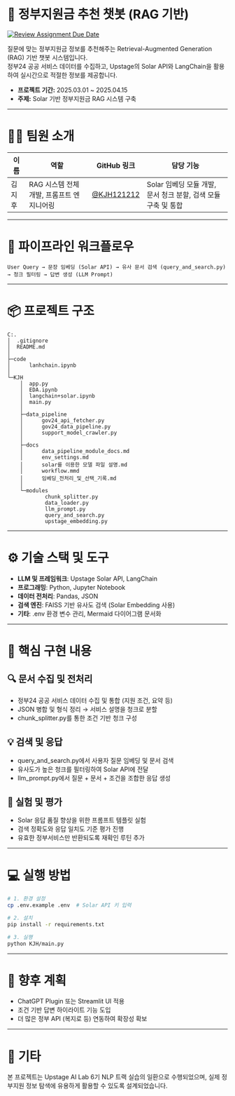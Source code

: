# 🧠 정부지원금 추천 챗봇 (RAG 기반)

[![Review Assignment Due Date](https://classroom.github.com/assets/deadline-readme-button-22041afd0340ce965d47ae6ef1cefeee28c7c493a6346c4f15d667ab976d596c.svg)](https://classroom.github.com/a/5BS4k7bR)

질문에 맞는 정부지원금 정보를 추천해주는 Retrieval-Augmented Generation (RAG) 기반 챗봇 시스템입니다.  
정부24 공공 서비스 데이터를 수집하고, Upstage의 Solar API와 LangChain을 활용하여 실시간으로 적절한 정보를 제공합니다.

- **프로젝트 기간:** 2025.03.01 ~ 2025.04.15  
- **주제:** Solar 기반 정부지원금 RAG 시스템 구축

---

# 🧑‍💻 팀원 소개

| 이름      | 역할                       | GitHub 링크               | 담당 기능                                                      |
|-----------|----------------------------|---------------------------|-----------------------------------------------------------------|
| 김지후     | RAG 시스템 전체 개발, 프롬프트 엔지니어링 | [@KJH121212](https://github.com/KJH121212) | Solar 임베딩 모듈 개발, 문서 청크 분할, 검색 모듈 구축 및 통합       |

---

# 🧩 파이프라인 워크플로우

```
User Query → 문장 임베딩 (Solar API) → 유사 문서 검색 (query_and_search.py) → 청크 필터링 → 답변 생성 (LLM Prompt)
```

---

# 📦 프로젝트 구조

```
C:.
│  .gitignore
│  README.md
│
├─code
│      lanhchain.ipynb
│
└─KJH
    │  app.py
    │  EDA.ipynb
    │  langchain+solar.ipynb
    │  main.py
    │
    ├─data_pipeline
    │      gov24_api_fetcher.py
    │      gov24_data_pipeline.py
    │      support_model_crawler.py
    │
    ├─docs
    │      data_pipeline_module_docs.md
    │      env_settings.md
    │      solar를 이용한 모델 파일 설명.md
    │      workflow.mmd
    │      임베딩_전처리_및_선택_기록.md
    │
    └─modules
            chunk_splitter.py
            data_loader.py
            llm_prompt.py
            query_and_search.py
            upstage_embedding.py
```

---

# ⚙️ 기술 스택 및 도구

- **LLM 및 프레임워크**: Upstage Solar API, LangChain
- **프로그래밍**: Python, Jupyter Notebook
- **데이터 전처리**: Pandas, JSON
- **검색 엔진**: FAISS 기반 유사도 검색 (Solar Embedding 사용)
- **기타**: .env 환경 변수 관리, Mermaid 다이어그램 문서화

---

# 🚀 핵심 구현 내용

## 🔍 문서 수집 및 전처리
- 정부24 공공 서비스 데이터 수집 및 통합 (지원 조건, 요약 등)
- JSON 병합 및 형식 정리 → 서비스 설명을 청크로 분할
- chunk_splitter.py를 통한 조건 기반 청크 구성

## 💡 검색 및 응답
- query_and_search.py에서 사용자 질문 임베딩 및 문서 검색
- 유사도가 높은 청크를 필터링하여 Solar API에 전달
- llm_prompt.py에서 질문 + 문서 + 조건을 조합한 응답 생성

## 🧪 실험 및 평가
- Solar 응답 품질 향상을 위한 프롬프트 템플릿 실험
- 검색 정확도와 응답 일치도 기준 평가 진행
- 유효한 정부서비스만 반환되도록 재확인 루틴 추가

---

# 💻 실행 방법

```bash
# 1. 환경 설정
cp .env.example .env  # Solar API 키 입력

# 2. 설치
pip install -r requirements.txt

# 3. 실행
python KJH/main.py
```

---

# 🌱 향후 계획

- ChatGPT Plugin 또는 Streamlit UI 적용
- 조건 기반 답변 하이라이트 기능 도입
- 더 많은 정부 API (복지로 등) 연동하여 확장성 확보

---

# 🙋 기타

본 프로젝트는 Upstage AI Lab 6기 NLP 트랙 실습의 일환으로 수행되었으며, 실제 정부지원 정보 탐색에 유용하게 활용할 수 있도록 설계되었습니다.
